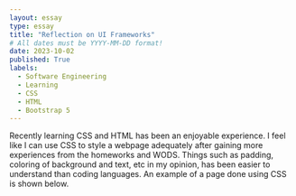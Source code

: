 ```yaml
---
layout: essay
type: essay
title: "Reflection on UI Frameworks"
# All dates must be YYYY-MM-DD format!
date: 2023-10-02
published: True
labels:
  - Software Engineering
  - Learning
  - CSS
  - HTML
  - Bootstrap 5
---
```


Recently learning CSS and HTML has been an enjoyable experience. I feel like I can use CSS to style
a webpage adequately after gaining more experiences from the homeworks and WODS. Things such as padding,
coloring of background and text, etc in my opinion, has been easier to understand than coding languages.
An example of a page done using CSS is shown below.

